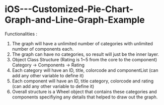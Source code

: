 # iOS---Customized-Pie-Chart-Graph-and-Line-Graph-Example

Functionalities :
1. The graph will have a unlimited number of categories with unlimited number of components each.
3. The graph can have no categories, so result will just be the inner layer.
4. Object Class Structure (Rating is 1~5 from the core to the component)
Category -> Components -> Rating
5. Each category will have an ID, title, colorcode and componentList (can add any other variable to define it)
6. Each component will have an ID, title category, colorcode and rating (can add any other variable to define it)
7. Overall structure is a Wheel object that contains these categories and components specifiying any details that helped to draw out the graph.
